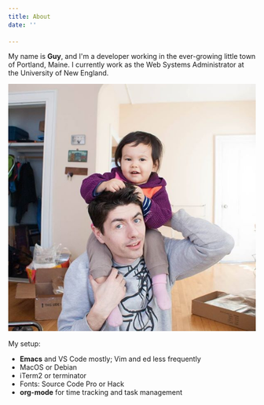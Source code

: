 ```yaml
---
title: About
date: ''

---
```

My name is **Guy**, and I'm a developer working in the ever-growing little town of Portland, Maine. I currently work as the Web Systems Administrator at the University of New England.

![A photo of myself with my daughter](guy-and-paloma.jpg)

My setup:

* **Emacs** and VS Code mostly; Vim and ed less frequently
* MacOS or Debian
* iTerm2 or terminator
* Fonts: Source Code Pro or Hack
* **org-mode** for time tracking and task management